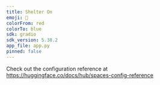 ```yaml
---
title: Shelter On
emoji: 🐢
colorFrom: red
colorTo: blue
sdk: gradio
sdk_version: 5.38.2
app_file: app.py
pinned: false
---
```


Check out the configuration reference at https://huggingface.co/docs/hub/spaces-config-reference
